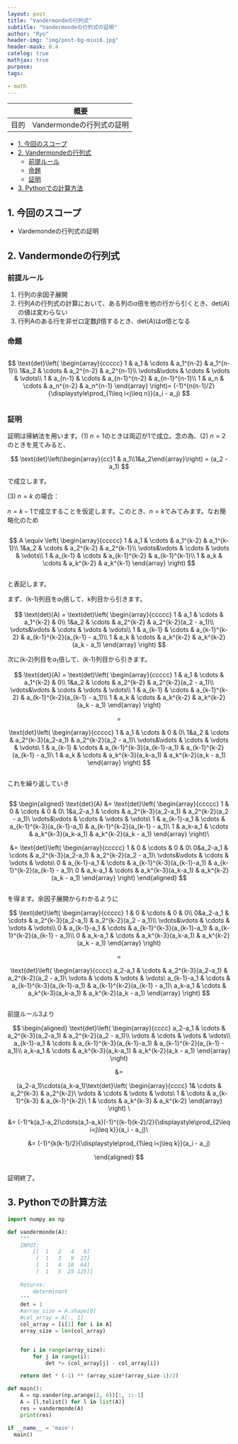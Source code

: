 ```yaml
---
layout: post
title: "Vandermondeの行列式"
subtitle: "Vandermondeの行列式の証明"
author: "Ryo"
header-img: "img/post-bg-miui6.jpg"
header-mask: 0.4
catelog: true
mathjax: true
purpose: 
tags:

- math
---
```



||概要|
|---|---|
|目的|Vandermondeの行列式の証明|

<!-- START doctoc generated TOC please keep comment here to allow auto update -->
<!-- DON'T EDIT THIS SECTION, INSTEAD RE-RUN doctoc TO UPDATE -->

- [1. 今回のスコープ](#1-%E4%BB%8A%E5%9B%9E%E3%81%AE%E3%82%B9%E3%82%B3%E3%83%BC%E3%83%97)
- [2. Vandermondeの行列式](#2-vandermonde%E3%81%AE%E8%A1%8C%E5%88%97%E5%BC%8F)
  - [前提ルール](#%E5%89%8D%E6%8F%90%E3%83%AB%E3%83%BC%E3%83%AB)
  - [命題](#%E5%91%BD%E9%A1%8C)
  - [証明](#%E8%A8%BC%E6%98%8E)
- [3. Pythonでの計算方法](#3-python%E3%81%A7%E3%81%AE%E8%A8%88%E7%AE%97%E6%96%B9%E6%B3%95)

<!-- END doctoc generated TOC please keep comment here to allow auto update -->

## 1. 今回のスコープ

- Vardemondeの行列式の証明

## 2. Vandermondeの行列式
### 前提ルール

1. 行列の余因子展開
2. 行列$A$の行列式の計算において、ある列の$\alpha$倍を他の行から引くとき、det($A$)の値は変わらない
3. 行列Aのある行を非ゼロ定数$\beta$倍するとき、$\text{det}(A)$は$\alpha$倍となる

### 命題
<div class="math display" style="overflow: auto">

$$
\text{det}\left(
\begin{array}{ccccc}
1 & a_1 & \cdots & a_1^{n-2} & a_1^{n-1}\\
1&a_2 & \cdots & a_2^{n-2} & a_2^{n-1}\\
\vdots&\vdots & \cdots & \vdots & \vdots\\
1 & a_{n-1} & \cdots & a_{n-1}^{n-2} & a_{n-1}^{n-1}\\
1 & a_n & \cdots & a_n^{n-2} & a_n^{n-1}
\end{array}  
\right)= (-1)^{n(n-1)/2}{\displaystyle\prod_{1\leq i<j\leq n}}(a_i - a_j)
$$

</div>

### 証明 

証明は帰納法を用います。(1) $n = 1$のときは両辺が1で成立。念の為、(2) $n = 2$のときを見てみると、
<div class="math display" style="overflow: auto">
$$
\text{det}\left(\begin{array}{cc}1 & a_1\\1&a_2\end{array}\right) = (a_2 - a_1)
$$
</div>

で成立します。

(3) $n=k$ の場合：

$n=k-1$で成立することを仮定します。このとき、$n=k$でみてみます。なお簡略化のため
<div class="math display" style="overflow: auto">

$$
A \equiv \left(
\begin{array}{ccccc}
1 & a_1 & \cdots & a_1^{k-2} & a_1^{k-1}\\
1&a_2 & \cdots & a_2^{k-2} & a_2^{k-1}\\
\vdots&\vdots & \cdots & \vdots & \vdots\\
1 & a_{k-1} & \cdots & a_{k-1}^{k-2} & a_{k-1}^{k-1}\\
1 & a_k & \cdots & a_k^{k-2} & a_k^{k-1}
\end{array} \right) 
$$
</div>

と表記します。

まず、(k-1)列目を$a_1$倍して、k列目から引きます。

<div class="math display" style="overflow: auto">
$$
\text(det)(A) = \text(det)\left(
\begin{array}{ccccc}
1 & a_1 & \cdots & a_1^{k-2} & 0\\
1&a_2 & \cdots & a_2^{k-2} & a_2^{k-2}(a_2 - a_1)\\
\vdots&\vdots & \cdots & \vdots & \vdots\\
1 & a_{k-1} & \cdots & a_{k-1}^{k-2} & a_{k-1}^{k-2}(a_{k-1} - a_1)\\
1 & a_k & \cdots & a_k^{k-2} & a_k^{k-2}(a_k - a_1)
\end{array} \right) 
$$
</div>

次に(k-2)列目を$a_1$倍して、(k-1)列目から引きます。

<div class="math display" style="overflow: auto">
$$
\text{det}(A) = \text(det)\left(
\begin{array}{ccccc}
1 & a_1 & \cdots & a_1^{k-2} & 0\\
1&a_2 & \cdots & a_2^{k-2} & a_2^{k-2}(a_2 - a_1)\\
\vdots&\vdots & \cdots & \vdots & \vdots\\
1 & a_{k-1} & \cdots & a_{k-1}^{k-2} & a_{k-1}^{k-2}(a_{k-1} - a_1)\\
1 & a_k & \cdots & a_k^{k-2} & a_k^{k-2}(a_k - a_1)
\end{array} \right) 

=

\text{det}\left(
\begin{array}{ccccc}
1 & a_1 & \cdots & 0 & 0\\
1&a_2 & \cdots & a_2^{k-3}(a_2-a_1) & a_2^{k-2}(a_2 - a_1)\\
\vdots&\vdots & \cdots & \vdots & \vdots\\
1 & a_{k-1} & \cdots & a_{k-1}^{k-3}(a_{k-1}-a_1) & a_{k-1}^{k-2}(a_{k-1} - a_1)\\
1 & a_k & \cdots & a_k^{k-3}(a_k-a_1) & a_k^{k-2}(a_k - a_1)
\end{array} \right) 
$$

</div>

これを繰り返していき

<div class="math display" style="overflow: auto">

$$
\begin{aligned}
\text{det}(A) &= \text{det}\left(
\begin{array}{ccccc}
1 & 0 & \cdots & 0 & 0\\
1&a_2-a_1 & \cdots & a_2^{k-3}(a_2-a_1) & a_2^{k-2}(a_2 - a_1)\\
\vdots&\vdots & \cdots & \vdots & \vdots\\
1 & a_{k-1}-a_1 & \cdots & a_{k-1}^{k-3}(a_{k-1}-a_1) & a_{k-1}^{k-2}(a_{k-1} - a_1)\\
1 & a_k-a_1 & \cdots & a_k^{k-3}(a_k-a_1) & a_k^{k-2}(a_k - a_1)
\end{array} \right)\\

&= \text{det}\left(
\begin{array}{ccccc}
1 & 0 & \cdots & 0 & 0\\
0&a_2-a_1 & \cdots & a_2^{k-3}(a_2-a_1) & a_2^{k-2}(a_2 - a_1)\\
\vdots&\vdots & \cdots & \vdots & \vdots\\
0 & a_{k-1}-a_1 & \cdots & a_{k-1}^{k-3}(a_{k-1}-a_1) & a_{k-1}^{k-2}(a_{k-1} - a_1)\\
0 & a_k-a_1 & \cdots & a_k^{k-3}(a_k-a_1) & a_k^{k-2}(a_k - a_1)
\end{array} \right)
\end{aligned}
$$

</div>

を得ます。余因子展開からわかるように

<div class="math display" style="overflow: auto">
$$
\text{det}\left(
\begin{array}{ccccc}
1 & 0 & \cdots & 0 & 0\\
0&a_2-a_1 & \cdots & a_2^{k-3}(a_2-a_1) & a_2^{k-2}(a_2 - a_1)\\
\vdots&\vdots & \cdots & \vdots & \vdots\\
0 & a_{k-1}-a_1 & \cdots & a_{k-1}^{k-3}(a_{k-1}-a_1) & a_{k-1}^{k-2}(a_{k-1} - a_1)\\
0 & a_k-a_1 & \cdots & a_k^{k-3}(a_k-a_1) & a_k^{k-2}(a_k - a_1)
\end{array} \right)

=

\text{det}\left(
\begin{array}{cccc}
a_2-a_1 & \cdots & a_2^{k-3}(a_2-a_1) & a_2^{k-2}(a_2 - a_1)\\
\vdots & \cdots & \vdots & \vdots\\
a_{k-1}-a_1 & \cdots & a_{k-1}^{k-3}(a_{k-1}-a_1) & a_{k-1}^{k-2}(a_{k-1} - a_1)\\
a_k-a_1 & \cdots & a_k^{k-3}(a_k-a_1) & a_k^{k-2}(a_k - a_1)
\end{array} \right)
$$

</div>

前提ルール3より

<div class="math display" style="overflow: auto">
$$
\begin{aligned}
\text{det}\left(
\begin{array}{cccc}
a_2-a_1 & \cdots & a_2^{k-3}(a_2-a_1) & a_2^{k-2}(a_2 - a_1)\\
\vdots & \cdots & \vdots & \vdots\\
a_{k-1}-a_1 & \cdots & a_{k-1}^{k-3}(a_{k-1}-a_1) & a_{k-1}^{k-2}(a_{k-1} - a_1)\\
a_k-a_1 & \cdots & a_k^{k-3}(a_k-a_1) & a_k^{k-2}(a_k - a_1)
\end{array} \right) 

&=

(a_2-a_1)\cdots(a_k-a_1)\text{det}\left(
\begin{array}{cccc}
1& \cdots & a_2^{k-3} & a_2^{k-2}\\
\vdots & \cdots & \vdots & \vdots\\
1 & \cdots & a_{k-1}^{k-3} & a_{k-1}^{k-2}\\
1 & \cdots & a_k^{k-3} & a_k^{k-2}
\end{array} \right) \\


&= (-1)^k(a_1-a_2)\cdots(a_1-a_k)(-1)^{(k-1)(k-2)/2}{\displaystyle\prod_{2\leq i<j\leq k}}(a_i - a_j)\\

&= (-1)^{k(k-1)/2}{\displaystyle\prod_{1\leq i<j\leq k}}(a_i - a_j)

\end{aligned}
$$

</div>

証明終了。

## 3. Pythonでの計算方法

```py
import numpy as np

def vandermonde(A):
    """
    INPUT: 
        [[  1   2   4   8]
         [  1   3   9  27]
         [  1   4  16  64]
         [  1   5  25 125]]
    
    Returns: 
        determinant
    """
    det = 1
    #array_size = A.shape[0]
    #col_array = A[:, 1]
    col_array = [i[1] for i in A]
    array_size = len(col_array)


    for i in range(array_size):
        for j in range(i):
            det *= (col_array[j] - col_array[i])

    return det * (-1) ** (array_size*(array_size-1)/2)

def main():
    A = np.vander(np.arange(2, 6))[:, ::-1]
    A = [l.tolist() for l in list(A)]
    res = vandermonde(A)
    print(res)

if __name__ = 'main':
  main()
```


